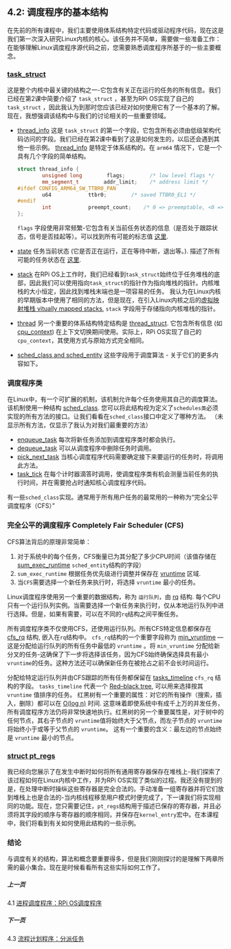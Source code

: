 ## 4.2: 调度程序的基本结构

在先前的所有课程中，我们主要使用体系结构特定代码或驱动程序代码，现在这是我们第一次深入研究Linux内核的核心。该任务并不简单，需要做一些准备工作：在能够理解Linux调度程序源代码之前，您需要熟悉调度程序所基于的一些主要概念。

### [task_struct](https://github.com/torvalds/linux/blob/v4.14/include/linux/sched.h#L519)

这是整个内核中最关键的结构之一-它包含有关正在运行的任务的所有信息。我们已经在第2课中简要介绍了 `task_struct` ，甚至为RPi OS实现了自己的 `task_struct` ，因此我认为到那时您应该已经对如何使用它有了一个基本的了解。现在，我想强调该结构中与我们的讨论相关的一些重要领域。

* [thread_info](https://github.com/torvalds/linux/blob/v4.14/include/linux/sched.h#L525) 这是 `task_struct` 的第一个字段，它包含所有必须由低级架构代码访问的字段。我们已经在第2课中看到了这是如何发生的，以后还会遇到其他一些示例。 [thread_info](https://github.com/torvalds/linux/blob/v4.14/arch/arm64/include/asm/thread_info.h#L39) 是特定于体系结构的。在 `arm64` 情况下，它是一个具有几个字段的简单结构。

  ```cpp
  struct thread_info {
          unsigned long        flags;        /* low level flags */
          mm_segment_t        addr_limit;    /* address limit */
  #ifdef CONFIG_ARM64_SW_TTBR0_PAN
          u64            ttbr0;        /* saved TTBR0_EL1 */
  #endif
          int            preempt_count;    /* 0 => preemptable, <0 => bug */
  };
  ```

  `flags` 字段使用非常频繁-它包含有关当前任务状态的信息（是否处于跟踪状态，信号是否挂起等）。可以找到所有可能的标志值 [这里](https://github.com/torvalds/linux/blob/v4.14/arch/arm64/include/asm/thread_info.h#L79).
* [state](https://github.com/torvalds/linux/blob/v4.14/include/linux/sched.h#L528) 任务当前状态 (它是否正在运行，正在等待中断，退出等。). 描述了所有可能的任务状态在 [这里](https://github.com/torvalds/linux/blob/v4.14/include/linux/sched.h#L69).
* [stack](https://github.com/torvalds/linux/blob/v4.14/include/linux/sched.h#L536) 在RPi OS上工作时，我们已经看到`task_struct`始终位于任务堆栈的底部，因此我们可以使用指向`task_struct`的指针作为指向堆栈的指针。内核堆栈的大小恒定，因此找到堆栈末端也是一项容易的任务。 我认为在Linux内核的早期版本中使用了相同的方法，但是现在，在引入Linux内核之后的[虚拟映射堆栈 vitually mapped stacks](https://lwn.net/Articles/692208/), `stack` 字段用于存储指向内核堆栈的指针。
* [thread](https://github.com/torvalds/linux/blob/v4.14/include/linux/sched.h#L1108) 另一个重要的体系结构特定结构是 [thread_struct](https://github.com/torvalds/linux/blob/v4.14/arch/arm64/include/asm/processor.h#L81). 它包含所有信息 (如 [cpu_context](https://github.com/torvalds/linux/blob/v4.14/arch/arm64/include/asm/processor.h#L65)) 在上下文切换期间使用。实际上，RPi OS实现了自己的`cpu_context`，其使用方式与原始方式完全相同。
* [sched_class and sched_entity](https://github.com/torvalds/linux/blob/v4.14/include/linux/sched.h#L562-L563) 这些字段用于调度算法 - 关于它们的更多内容如下。

### 调度程序类

在Linux中，有一个可扩展的机制，该机制允许每个任务使用其自己的调度算法。该机制使用一种结构 [sched_class](https://github.com/torvalds/linux/blob/v4.14/kernel/sched/sched.h#L1400). 您可以将此结构视为定义了`schedules类`必须实现的所有方法的接口。让我们看看在`sched_class`接口中定义了哪种方法。 （未显示所有方法，仅显示了我认为对我们最重要的方法）

* [enqueue_task](https://github.com/torvalds/linux/blob/v4.14/kernel/sched/sched.h#L1403) 每次将新任务添加到调度程序类时都会执行。
* [dequeue_task](https://github.com/torvalds/linux/blob/v4.14/kernel/sched/sched.h#L1404) 可以从调度程序中删除任务时调用。
* [pick_next_task](https://github.com/torvalds/linux/blob/v4.14/kernel/sched/sched.h#L1418) 当核心调度程序代码需要确定接下来要运行的任务时，将调用此方法。
* [task_tick](https://github.com/torvalds/linux/blob/v4.14/kernel/sched/sched.h#L1437) 在每个计时器滴答时调用，使调度程序类有机会测量当前任务的执行时间，并在需要抢占时通知核心调度程序代码。

有一些`sched_class`实现。通常用于所有用户任务的最常用的一种称为“完全公平调度程序（CFS）”

### 完全公平的调度程序 Completely Fair Scheduler (CFS)

CFS算法背后的原理非常简单：
1. 对于系统中的每个任务，CFS衡量已为其分配了多少CPU时间（该值存储在[sum_exec_runtime](https://github.com/torvalds/linux/blob/v4.14/include/linux/sched.h#L385) `sched_entity`结构的字段）
1. `sum_exec_runtime` 根据任务优先级进行调整并保存在 [vruntime](https://github.com/torvalds/linux/blob/v4.14/include/linux/sched.h#L386) 区域.
1. 当`CFS`需要选择一个新任务来执行时，将选择 `vruntime` 最小的任务。

Linux调度程序使用另一个重要的数据结构，称为 `运行队列`，由 [rq](https://github.com/torvalds/linux/blob/v4.14/kernel/sched/sched.h#L667) 结构. 每个CPU只有一个运行队列实例。当需要选择一个新任务来执行时，仅从本地运行队列中进行选择。但是，如果有需要，可以在不同的`rq`结构之间平衡任务。

所有调度程序类不仅使用CFS，还使用运行队列。所有CFS特定信息都保存在 [cfs_rq](https://github.com/torvalds/linux/blob/v4.14/kernel/sched/sched.h#L420) 结构, 嵌入在`rq`结构中。 `cfs_rq`结构的一个重要字段称为 [min_vruntime](https://github.com/torvalds/linux/blob/v4.14/kernel/sched/sched.h#L425) — 这是分配给运行队列的所有任务中最低的 `vruntime` 。将 `min_vruntime` 分配给新分叉的任务-这确保了下一步将选择该任务，因为CFS始终确保选择具有最小 `vruntime`的任务。这种方法还可以确保新任务在被抢占之前不会长时间运行。

分配给特定运行队列并由CFS跟踪的所有任务都保留在 [tasks_timeline](https://github.com/torvalds/linux/blob/v4.14/kernel/sched/sched.h#L430) `cfs_rq` 结构的字段。 `tasks_timeline` 代表一个 [Red–black tree](https://en.wikipedia.org/wiki/Red%E2%80%93black_tree), 可以用来选择按其 `vruntime` 值排序的任务。 红黑树有一个重要的属性：对它的所有操作（搜索，插入，删除）都可以在 [O(log n)](https://en.wikipedia.org/wiki/Big_O_notation) 时间. 这意味着即使系统中有成千上万的并发任务，所有调度程序方法仍将非常快速地执行。红黑树的另一个重要属性是，对于树中的任何节点，其右子节点的 `vruntime`值将始终大于父节点，而左子节点的 `vruntime` 将始终小于或等于父节点的 `vruntime`。 这有一个重要的含义：最左边的节点始终是 `vruntime` 最小的节点。

### [struct pt_regs](https://github.com/torvalds/linux/blob/v4.14/arch/arm64/include/asm/ptrace.h#L119)

我已经向您展示了在发生中断时如何将所有通用寄存器保存在堆栈上-我们探索了该过程如何在Linux内核中工作，并为RPi OS实现了类似的过程。我还没有提到的是，在处理中断时操纵这些寄存器是完全合法的。手动准备一组寄存器并将它们放到堆栈上也是合法的-当内核线程移至用户模式时便完成了，下一课我们将实现相同的功能。现在，您只需要记住，`pt_regs`结构用于描述已保存的寄存器，并且必须将其字段的顺序与寄存器的顺序相同，并保存在`kernel_entry`宏中。在本课程中，我们将看到有关如何使用此结构的一些示例。

### 结论

与调度有关的结构，算法和概念要重要得多，但是我们刚刚探讨的是理解下两章所需的最小集合。现在是时候看看所有这些实际如何工作了。

##### 上一页

4.1 [进程调度程序：RPi OS调度程序](../../../docs/lesson04/rpi-os.md)

##### 下一页

4.3 [流程计划程序：分派任务](../../../docs/lesson04/linux/fork.md)
